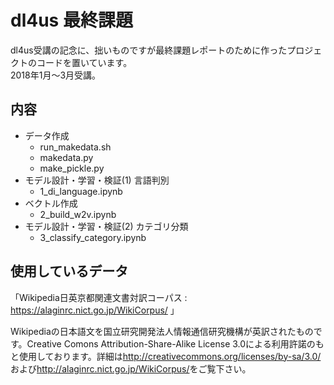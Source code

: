 # dl4us 最終課題

dl4us受講の記念に、拙いものですが最終課題レポートのために作ったプロジェクトのコードを置いています。  
2018年1月～3月受講。


## 内容

- データ作成
  - run_makedata.sh
  - makedata.py
  - make_pickle.py
- モデル設計・学習・検証(1) 言語判別
  - 1_di_language.ipynb
- ベクトル作成
  - 2_build_w2v.ipynb
- モデル設計・学習・検証(2) カテゴリ分類
  - 3_classify_category.ipynb


## 使用しているデータ

「Wikipedia日英京都関連文書対訳コーパス : <https://alaginrc.nict.go.jp/WikiCorpus/> 」

Wikipediaの日本語文を国立研究開発法人情報通信研究機構が英訳されたものです。Creative Comons Attribution-Share-Alike License 3.0による利用許諾のもと使用しております。詳細は<http://creativecommons.org/licenses/by-sa/3.0/>および<http://alaginrc.nict.go.jp/WikiCorpus/>をご覧下さい。
